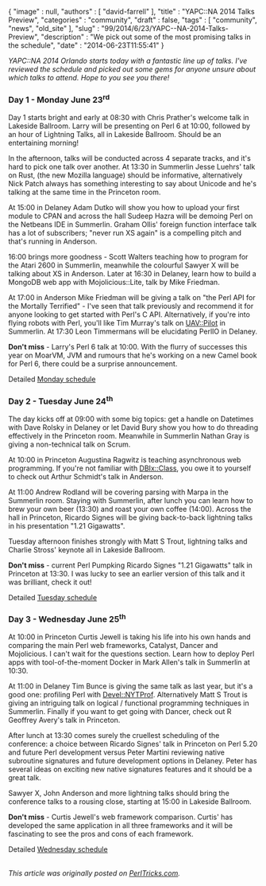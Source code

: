 {
   "image" : null,
   "authors" : [
      "david-farrell"
   ],
   "title" : "YAPC::NA 2014 Talks Preview",
   "categories" : "community",
   "draft" : false,
   "tags" : [
      "community",
      "news",
      "old_site"
   ],
   "slug" : "99/2014/6/23/YAPC--NA-2014-Talks-Preview",
   "description" : "We pick out some of the most promising talks in the schedule",
   "date" : "2014-06-23T11:55:41"
}


*YAPC::NA 2014 Orlando starts today with a fantastic line up of talks. I've reviewed the schedule and picked out some gems for anyone unsure about which talks to attend. Hope to you see you there!*

### Day 1 - Monday June 23<sup>rd</sup>

Day 1 starts bright and early at 08:30 with Chris Prather's welcome talk in Lakeside Ballroom. Larry will be presenting on Perl 6 at 10:00, followed by an hour of Lightning Talks, all in Lakeside Ballroom. Should be an entertaining morning!

In the afternoon, talks will be conducted across 4 separate tracks, and it's hard to pick one talk over another. At 13:30 in Summerlin Jesse Luehrs' talk on Rust, (the new Mozilla language) should be informative, alternatively Nick Patch always has something interesting to say about Unicode and he's talking at the same time in the Princeton room.

At 15:00 in Delaney Adam Dutko will show you how to upload your first module to CPAN and across the hall Sudeep Hazra will be demoing Perl on the Netbeans IDE in Summerlin. Graham Ollis' foreign function interface talk has a lot of subscribers; "never run XS again" is a compelling pitch and that's running in Anderson.

16:00 brings more goodness - Scott Walters teaching how to program for the Atari 2600 in Summerlin, meanwhile the colourful Sawyer X will be talking about XS in Anderson. Later at 16:30 in Delaney, learn how to build a MongoDB web app with Mojolicious::Lite, talk by Mike Friedman.

At 17:00 in Anderson Mike Friedman will be giving a talk on "the Perl API for the Mortally Terrified" - I've seen that talk previously and recommend it for anyone looking to get started with Perl's C API. Alternatively, if you're into flying robots with Perl, you'll like Tim Murray's talk on [UAV::Pilot](https://metacpan.org/pod/UAV::Pilot) in Summerlin. At 17:30 Leon Timmermans will be elucidating PerlIO in Delaney.

**Don't miss** - Larry's Perl 6 talk at 10:00. With the flurry of successes this year on MoarVM, JVM and rumours that he's working on a new Camel book for Perl 6, there could be a surprise announcement.

Detailed [Monday schedule](http://www.yapcna.org/yn2014/schedule?day=2014-06-23)

### Day 2 - Tuesday June 24<sup>th</sup>

The day kicks off at 09:00 with some big topics: get a handle on Datetimes with Dave Rolsky in Delaney or let David Bury show you how to do threading effectively in the Princeton room. Meanwhile in Summerlin Nathan Gray is giving a non-technical talk on Scrum.

At 10:00 in Princeton Augustina Ragwitz is teaching asynchronous web programming. If you're not familiar with [DBIx::Class](https://metacpan.org/pod/DBIx::Class), you owe it to yourself to check out Arthur Schmidt's talk in Anderson.

At 11:00 Andrew Rodland will be covering parsing with Marpa in the Summerlin room. Staying with Summerlin, after lunch you can learn how to brew your own beer (13:30) and roast your own coffee (14:00). Across the hall in Princeton, Ricardo Signes will be giving back-to-back lightning talks in his presentation "1.21 Gigawatts".

Tuesday afternoon finishes strongly with Matt S Trout, lightning talks and Charlie Stross' keynote all in Lakeside Ballroom.

**Don't miss** - current Perl Pumpking Ricardo Signes "1.21 Gigawatts" talk in Princeton at 13:30. I was lucky to see an earlier version of this talk and it was brilliant, check it out!

Detailed [Tuesday schedule](http://www.yapcna.org/yn2014/schedule?day=2014-06-24)

### Day 3 - Wednesday June 25<sup>th</sup>

At 10:00 in Princeton Curtis Jewell is taking his life into his own hands and comparing the main Perl web frameworks, Catalyst, Dancer and Mojolicious. I can't wait for the questions section. Learn how to deploy Perl apps with tool-of-the-moment Docker in Mark Allen's talk in Summerlin at 10:30.

At 11:00 in Delaney Tim Bunce is giving the same talk as last year, but it's a good one: profiling Perl with [Devel::NYTProf](https://metacpan.org/pod/Devel::NYTProf). Alternatively Matt S Trout is giving an intriguing talk on logical / functional programming techniques in Summerlin. Finally if you want to get going with Dancer, check out R Geoffrey Avery's talk in Princeton.

After lunch at 13:30 comes surely the cruellest scheduling of the conference: a choice between Ricardo Signes' talk in Princeton on Perl 5.20 and future Perl development versus Peter Martini reviewing native subroutine signatures and future development options in Delaney. Peter has several ideas on exciting new native signatures features and it should be a great talk.

Sawyer X, John Anderson and more lightning talks should bring the conference talks to a rousing close, starting at 15:00 in Lakeside Ballroom.

**Don't miss** - Curtis Jewell's web framework comparison. Curtis' has developed the same application in all three frameworks and it will be fascinating to see the pros and cons of each framework.

Detailed [Wednesday schedule](http://www.yapcna.org/yn2014/schedule?day=2014-06-25)

\
*This article was originally posted on [PerlTricks.com](http://perltricks.com).*
